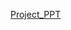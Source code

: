 [Project_PPT](https://docs.google.com/presentation/d/1GpNnSGV4Hf2EXWnklxsQCnrLrwT3aSqU/edit?usp=sharing&ouid=104317304121243432197&rtpof=true&sd=true)
